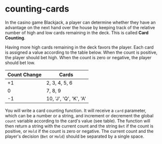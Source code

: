 # counting-cards
In the casino game Blackjack, a player can determine whether they have an advantage on the next hand over the house by keeping track of the relative number of high and low cards remaining in the deck. This is called <strong>Card Counting</strong>.

<p>Having more high cards remaining in the deck favors the player. Each card is assigned a value according to the table below. When the count is positive, the player should bet high. When the count is zero or negative, the player should bet low.</p>

<table>
  <thead>
    <tr>
      <th>Count Change</th>
      <th>Cards</th>
    </tr>
  </thead>
  <tbody>
    <tr>
      <td>+1</td>
      <td>2, 3, 4, 5, 6</td>
    </tr>
    <tr>
      <td>0</td>
      <td>7, 8, 9</td>
    </tr>
    <tr>
      <td>-1</td>
      <td>10, 'J', 'Q', 'K', 'A'</td>
    </tr>
  </tbody>
</table>
 	

<p>You will write a card counting function. It will receive a <code>card</code> parameter, which can be a number or a string, and increment or decrement the global <code>count</code> variable according to the card's value (see table). The function will then return a string with the current count and the string <code>Bet</code> if the count is positive, or <code>Hold</code> if the count is zero or negative. The current count and the player's decision (<code>Bet</code> or <code>Hold</code>) should be separated by a single space.</p>
